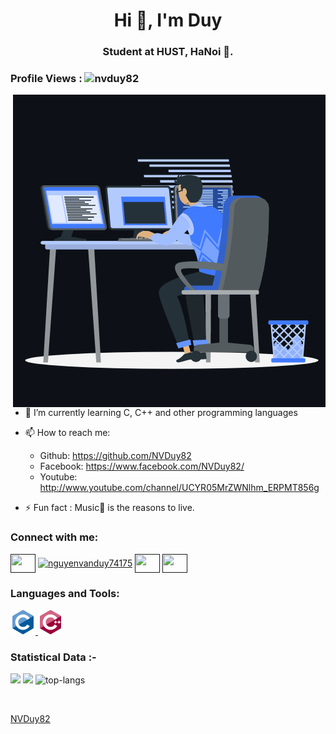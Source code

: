 <h1 align="center">Hi 👋, I'm Duy</h1>
<h3 align="center">Student at HUST, HaNoi 🌟.</h3>

<p align="right"> <h3>Profile Views :  <img src="https://komarev.com/ghpvc/?username=nvduy82&label=Profile%20views&color=0e75b6&style=flat"
    alt="nvduy82" /> 
  </p> </h3>

<p><img align="right" src="https://github.com/NVDuy82/NVDuy82/blob/main/animation.gif" alt="nvduy82" /></p>


- 🌱 I’m currently learning C, C++ and other programming languages

- 📫 How to reach me:
    - Github: https://github.com/NVDuy82
    - Facebook: https://www.facebook.com/NVDuy82/
    - Youtube: http://www.youtube.com/channel/UCYR05MrZWNlhm_ERPMT856g

- ⚡ Fun fact : Music🎵 is the reasons to live.

<h3 align="left">Connect with me:</h3>
<p align="left">
  <a href="" target="blank"><img align="center"
      src="https://raw.githubusercontent.com/rahuldkjain/github-profile-readme-generator/master/src/images/icons/Social/linked-in-alt.svg"
      alt="" height="30" width="40" /></a>
  <a href="https://fb.com/nguyenvanduy74175" target="blank"><img align="center"
      src="https://raw.githubusercontent.com/rahuldkjain/github-profile-readme-generator/master/src/images/icons/Social/facebook.svg"
      alt="nguyenvanduy74175" height="30" width="40" /></a>
  <a href="" target="blank"><img align="center"
      src="https://raw.githubusercontent.com/rahuldkjain/github-profile-readme-generator/master/src/images/icons/Social/instagram.svg"
      alt="" height="30" width="40" /></a>
 <a href="" target="blank"><img align="center"
      src="https://raw.githubusercontent.com/rahuldkjain/github-profile-readme-generator/master/src/images/icons/Social/twitter.svg"
      alt="" height="30" width="40" /></a>
</p>

<h3 align="left">Languages and Tools:</h3>
<p align="left"> <a href="https://www.cprogramming.com/" target="_blank"
    rel="noreferrer"> <img src="https://raw.githubusercontent.com/devicons/devicon/master/icons/c/c-original.svg"
      alt="c" width="40" height="40" /> </a> <a href="https://www.w3schools.com/cpp/" target="_blank" rel="noreferrer">
    <img src="https://raw.githubusercontent.com/devicons/devicon/master/icons/cplusplus/cplusplus-original.svg"
      alt="cplusplus" width="40" height="40" /> </a> 

<h3>Statistical Data :-</h3>
<p align="left">
  <img width="49.5%" src="https://github-readme-stats.vercel.app/api?username=nvduy82&show_icons=true&locale=en&bg_color=0d1117&text_color=ffffff&include_all_commits=true&layout=compact" />
  <img width="49.5%" src="https://github-readme-streak-stats.herokuapp.com/?user=NVDuy82&theme=dark&background=0d1117&date_format=M%20j%5B%2C%20Y%5D" />
  <img width="49.5%" src="https://github-readme-stats.vercel.app/api/top-langs?username=nvduy82&show_icons=true&locale=en&bg_color=0d1117&text_color=ffffff&layout=compact" alt="top-langs" />
</p>

 <br>

[NVDuy82](https://github.com/NVDuy82)


<!--
**NVDuy82/NVDuy82** is a ✨ _special_ ✨ repository because its `README.md` (this file) appears on your GitHub profile.

Here are some ideas to get you started:

- 🔭 I’m currently working on ...
- 🌱 I’m currently learning ...
- 👯 I’m looking to collaborate on ...
- 🤔 I’m looking for help with ...
- 💬 Ask me about ...
- 📫 How to reach me: ...
- 😄 Pronouns: ...
- ⚡ Fun fact: ...
-->

